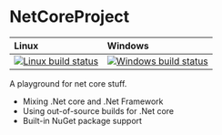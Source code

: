 # NetCoreProject

| Linux | Windows |
| :---- | :---- |
[ ![Linux build status][1]][2] | [![Windows build status][3]][4] |

[1]: https://travis-ci.org/smkanadl/NetCoreProject.svg?branch=master
[2]: https://travis-ci.org/smkanadl/NetCoreProject
[3]: https://ci.appveyor.com/api/projects/status/m2u1jhibnsbq0g99/branch/master?svg=true
[4]: https://ci.appveyor.com/project/smkanadl/netcoreproject

A playground for net core stuff.
 * Mixing .Net core and .Net Framework
 * Using out-of-source builds for .Net core
 * Built-in NuGet package support
